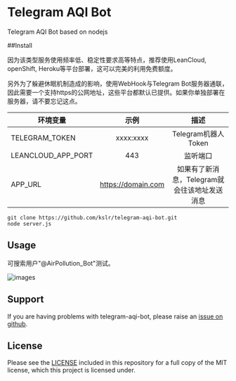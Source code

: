 # Telegram AQI Bot

Telegram AQI Bot based on nodejs

##Install

因为该类型服务使用频率低、稳定性要求高等特点，推荐使用LeanCloud, openShift, Heroku等平台部署，这可以完美的利用免费额度。

另外为了躲避休眠机制造成的影响，使用WebHook与Telegram Bot服务器通联，因此需要一个支持https的公网地址，这些平台都默认已提供。如果你单独部署在服务器，请不要忘记这点。

| 环境变量               |         示例         |             描述             |
| ------------------ | :----------------: | :------------------------: |
| TELEGRAM_TOKEN     |     xxxx:xxxx      |      Telegram机器人Token      |
| LEANCLOUD_APP_PORT |        443         |            监听端口            |
| APP_URL            | https://domain.com | 如果有了新消息，Telegram就会往该地址发送消息 |


```
git clone https://github.com/kslr/telegram-aqi-bot.git
node server.js
```

## Usage

可搜索用户"@AirPollution_Bot"测试。

![images](https://github.com/kslr/telegram-aqi-bot/raw/master/screenshots/01.png)


## Support

If you are having problems with telegram-aqi-bot, please raise an
[issue on github](https://github.com/kslr/telegram-aqi-bot/issues).

## License

Please see the [LICENSE](LICENSE.md) included in this repository for a full copy of the MIT license,
which this project is licensed under.